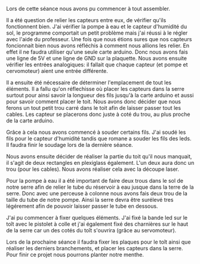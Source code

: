 Lors de cette séance nous avons pu commencer à tout assembler.

Il a été question de relier les capteurs entre eux, de vérifier qu'ils fonctionnent bien.
J'ai vérifier la pompe à eau et le capteur d'humidité du sol, le programme comportait un petit problème mais j'ai réussi à le régler avec l'aide du 
professeur.
Une fois que nous étions sures que nos capteurs foncionnait bien nous avons réfléchis à comment nous allions les relier. En effet il ne faudra utiliser 
qu'une seule carte arduino. Donc nous avons fais une ligne de 5V et une ligne de GND sur la plaquette. Nous avons ensuite vérifier les entrées 
analogiques: il fallait que chaque capteur (et pompe et cervomoteur) aient une entrée différente. 
 
 Il a ensuite été nécessaire de déterminer l'emplacement de tout les éléments. Il a fallu qu'on réflechisse où placer les capteurs dans la serre surtout 
 pour ainsi savoir la longueur des fils jusqu'à la carte arduino et aussi pour savoir comment placer le toit. 
 Nous avons donc décider que nous ferons un tout petit trou carré dans le toit afin de laisser passer tout les cables. Les capteur se placerons donc 
 juste à coté du trou, au plus proche de la carte arduino.
 
Grâce à cela nous avons commencé à souder certains fils. J'ai soudé les fils pour le capteur d'humidité tandis que romane a souder les fils des leds.
Il faudra finir le soudage lors de la dernière séance.

Nous avons ensuite décider de réaliser la partie du toit qu'il nous manquait, il s'agit de deux rectangles en plexiglass également. L'un deux aura donc un trou (pour les cables). Nous avons réaliser cela avec la découpe laser.

Pour la pompe à eau il a été important de faire deux trous dans le sol de notre serre afin de relier le tube du réservoir à eau jusque dans la terre de la serre. Donc avec une perceuse à colonne nous avons fais deux trou de la taille du tube de notre pompe.
Ainsi la serre devra être surélevé tres légérement afin de pouvoir laisser passer le tube en dessous. 

J'ai pu commencer à fixer quelques éléments. J'ai fixé la bande led sur le toît avec le pistolet à colle et j'ai également fixé des charnières sur le haut de la serre car un des cotés du toît s'ouvrira (grâce au servomoteur). 

Lors de la prochaine séance il faudra fixer les plaques pour le toît ainsi que réaliser les derniers branchements, et placer les capteurs dans la serre.
Pour finir ce projet nous pourrons planter notre menthe. 

